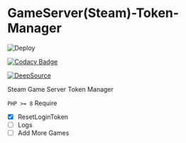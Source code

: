 # GameServer(Steam)-Token-Manager #

![Deploy](https://github.com/alix1383/GM-Token-Manager/actions/workflows/Deploy.yml/badge.svg)

<!-- [security scan](https://github.com/alix1383/GM-Token-Manager/actions/workflows/security_scan.yml/badge.svg) -->

[![Codacy Badge](https://app.codacy.com/project/badge/Grade/a363bbe5fa5c49838e843eb2f3b75ae2)](https://www.codacy.com/gh/alix1383/GM-Token-Manager/dashboard?utm_source=github.com&amp;utm_medium=referral&amp;utm_content=alix1383/GM-Token-Manager&amp;utm_campaign=Badge_Grade)

[![DeepSource](https://deepsource.io/gh/alix1383/GM-Token-Manager.svg/?label=active+issues&show_trend=true&token=v35qf177o-tU83Gn6-MjmzGp)](https://deepsource.io/gh/alix1383/GM-Token-Manager/?ref=repository-badge)

Steam Game Server Token Manager
 
`PHP >= 8` Require

- [X] ResetLoginToken
- [ ] Logs
- [ ] Add More Games
